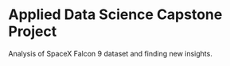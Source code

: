 # Applied Data Science Capstone Project

Analysis of SpaceX Falcon 9 dataset and finding new insights.

